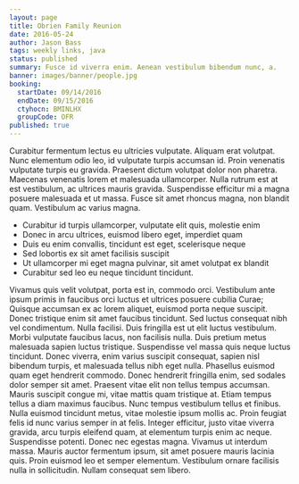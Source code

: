 ```yaml
---
layout: page
title: Obrien Family Reunion
date: 2016-05-24
author: Jason Bass
tags: weekly links, java
status: published
summary: Fusce id viverra enim. Aenean vestibulum bibendum nunc, a.
banner: images/banner/people.jpg
booking:
  startDate: 09/14/2016
  endDate: 09/15/2016
  ctyhocn: BMINLHX
  groupCode: OFR
published: true
---
```

Curabitur fermentum lectus eu ultricies vulputate. Aliquam erat volutpat. Nunc elementum odio leo, id vulputate turpis accumsan id. Proin venenatis vulputate turpis eu gravida. Praesent dictum volutpat dolor non pharetra. Maecenas venenatis lorem et malesuada ullamcorper. Nulla rutrum est at est vestibulum, ac ultrices mauris gravida. Suspendisse efficitur mi a magna posuere malesuada et ut massa. Fusce sit amet rhoncus magna, non blandit quam. Vestibulum ac varius magna.

* Curabitur id turpis ullamcorper, vulputate elit quis, molestie enim
* Donec in arcu ultrices, euismod libero eget, imperdiet quam
* Duis eu enim convallis, tincidunt est eget, scelerisque neque
* Sed lobortis ex sit amet facilisis suscipit
* Ut ullamcorper mi eget magna pulvinar, sit amet volutpat ex blandit
* Curabitur sed leo eu neque tincidunt tincidunt.

Vivamus quis velit volutpat, porta est in, commodo orci. Vestibulum ante ipsum primis in faucibus orci luctus et ultrices posuere cubilia Curae; Quisque accumsan ex ac lorem aliquet, euismod porta neque suscipit. Donec tristique enim sit amet faucibus tincidunt. Sed luctus consequat nibh vel condimentum. Nulla facilisi. Duis fringilla est ut elit luctus vestibulum. Morbi vulputate faucibus lacus, non facilisis nulla. Duis pretium metus malesuada sapien luctus tristique. Suspendisse vel massa quis neque luctus tincidunt. Donec viverra, enim varius suscipit consequat, sapien nisl bibendum turpis, et malesuada tellus nibh eget nulla. Phasellus euismod quam eget hendrerit commodo. Donec hendrerit fringilla enim, sed sodales dolor semper sit amet.
Praesent vitae elit non tellus tempus accumsan. Mauris suscipit congue mi, vitae mattis quam tristique at. Etiam tempus tellus a diam maximus faucibus. Nunc tempus vestibulum tellus et finibus. Nulla euismod tincidunt metus, vitae molestie ipsum mollis ac. Proin feugiat felis id nunc varius semper in at felis. Integer efficitur, justo vitae viverra gravida, arcu turpis eleifend quam, at elementum turpis enim ac neque. Suspendisse potenti. Donec nec egestas magna. Vivamus ut interdum massa. Mauris auctor fermentum ipsum, sit amet posuere mauris lacinia quis. Proin euismod leo et semper elementum. Vestibulum ornare facilisis nulla in sollicitudin. Nullam consequat sem libero.

